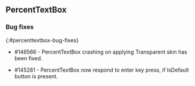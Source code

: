 ##  PercentTextBox

### Bug fixes
{:#percenttextbox-bug-fixes}

* \#146566 - PercentTextBox crashing on applying Transparent skin has been fixed.

* \#145281 - PercentTextBox now respond to enter key press, if IsDefault button is present.
